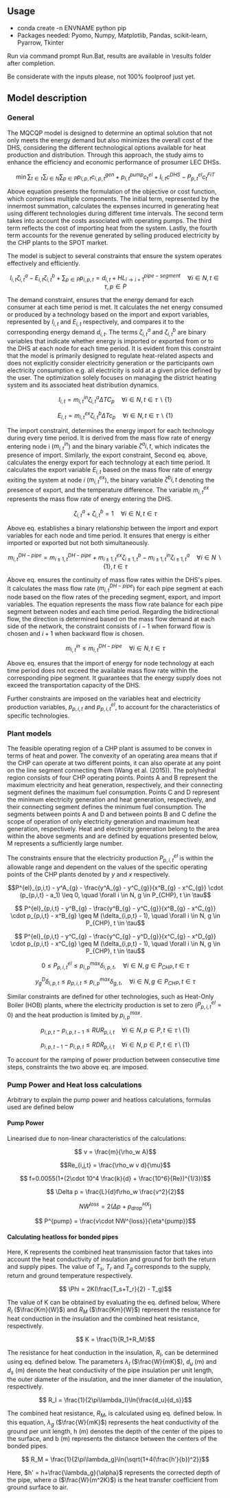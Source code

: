## Usage
- conda create -n ENVNAME python pip
- Packages needed:
Pyomo, Numpy, Matplotlib, Pandas, scikit-learn, Pyarrow, Tkinter

Run via command prompt Run.Bat, results are available in \results folder after completion.

Be considerate  with the inputs please, not 100% foolproof just yet.

## Model description
### General
The MQCQP model is designed to determine an optimal solution that not only meets the energy demand but also minimizes the overall cost of the DHS, considering the different technological options available for heat production and distribution. Through this approach, the study aims to enhance the efficiency and economic performance of prosumer LEC DHSs.

```math
\min \sum_{t \in \tau} \sum_{i \in N} \sum_{p \in P} p_{i,p,t} c^{gen}_{i, p ,t} + p^{pump}_{i,t}c^{el}_t + I_{i,t}c^{DHS} - P^{el}_{p,t}c^{FiT}_t
```

Above equation presents the formulation of the objective or cost function, which comprises multiple components. The initial term, represented by the innermost summation, calculates the expenses incurred in generating heat using different technologies during different time intervals. The second term takes into account the costs associated with operating pumps. The third term reflects the cost of importing heat from the system. Lastly, the fourth term accounts for the revenue generated by selling produced electricity by the CHP plants to the SPOT market.

The model is subject to several constraints that ensure the system operates effectively and efficiently.

```math
        I_{i,t}\zeta^a_{i,t} - E_{i,t}\zeta^b_{i,t} + \sum_{p \in P} p_{i,p,t} = d_{i,t} +  HL^{pipe-segment}_{i \rightarrow i+1}
        \quad \forall i \in N, t \in \tau, p \in P
```

The demand constraint, ensures that the energy demand for each consumer at each time period is met. It calculates the net energy consumed or produced by a technology based on the import and export variables, represented by $I_{i,t}$ and $E_{i,t}$ respectively, and compares it to the corresponding energy demand $d_{i,t}$. The terms $\zeta^a_{i,t}$ and $\zeta^b_{i,t}$ are binary variables that indicate whether energy is imported or exported from or to the DHS at each node for each time period. It is evident from this constraint that the model is primarily designed to regulate heat-related aspects and does not explicitly consider electricity generation or the participants own electricity consumption e.g. all electricity is sold at a given price defined by the user. The optimization solely focuses on managing the district heating system and its associated heat distribution dynamics.

```math
    I_{i,t} = m^{in}_{i,t}\zeta^a_{i,t}\Delta TC_p  \quad \forall i \in N, t \in \tau \backslash \{1\}
```

```math
E_{i,t} = m^{ex}_{i,t}\zeta^b_{i,t}\Delta Tc_p  \quad \forall i \in N, t \in \tau \backslash \{1\}
```

The import constraint, determines the energy import for each technology during every time period. It is derived from the mass flow rate of energy entering node i ($m^{in}_{i,t}$) and the binary variable $\zeta^a{i,t}$, which indicates the presence of import. Similarly, the export constraint, Second eq. above, calculates the energy export for each technology at each time period. It calculates the export variable $E_{i,t}$ based on the mass flow rate of energy exiting the system at node $i$ ($m^{ex}_{i,t}$), the binary variable $\zeta^b{i,t}$ denoting the presence of export, and the temperature difference. The variable $m^{ex}_{i,t}$ represents the mass flow rate of energy entering the DHS.

```math
    \zeta^a_{i,t} + \zeta^b_{i,t} = 1 \quad \forall i \in N, t \in \tau
```

Above eq. establishes a binary relationship between the import and export variables for each node and time period. It ensures that energy is either imported or exported but not both simultaneously.

```math
    m^{DH-pipe}_{i,t} = m^{DH-pipe}_{i \pm 1,t} + m^{ex}_{i \pm 1,t}\zeta^b_{i \pm 1,t} - m^{in}_{i\pm 1,t}\zeta^a_{i\pm 1,t} 
    \quad \forall i \in N \backslash \{1\}, t \in \tau 
```

Above eq. ensures the continuity of mass flow rates within the DHS's pipes. It calculates the mass flow rate ($m^{DH-pipe}_{i,t}$) for each pipe segment at each node based on the flow rates of the preceding segment, export, and import variables. The equation represents the mass flow rate balance for each pipe segment between nodes and each time period. Regarding the bidirectional flow, the direction is determined based on the mass flow demand at each side of the network, the constraint consists of $i-1$ when forward flow is chosen and $i+1$ when backward flow is chosen.

```math
    m^{in}_{i,t} \leq m^{DH-pipe}_{i,t} \quad \forall i \in N, t \in \tau
```

Above eq. ensures that the import of energy for node technology at each time period does not exceed the available mass flow rate within the corresponding pipe segment. It guarantees that the energy supply does not exceed the transportation capacity of the DHS.

Further constraints are imposed on the variables heat and electricity production variables, $p_{p,i,t}$ and $p^{el}_{p,i,t}$, to account for the characteristics of specific technologies.

### Plant models
The feasible operating region of a CHP plant is assumed to be convex in terms of heat and power. The convexity of an operating area means that if the CHP can operate at two different points, it can also operate at any point on the line segment connecting them (Wang et al. (2015)). The polyhedral region consists of four CHP operating points. Points A and B represent the maximum electricity and heat generation, respectively, and their connecting segment defines the maximum fuel consumption. Points C and D represent the minimum electricity generation and heat generation, respectively, and their connecting segment defines the minimum fuel consumption. The segments between points A and D and between points B and C define the scope of operation of only electricity generation and maximum heat generation, respectively. Heat and electricity generation belong to the area within the above segments and are defined by equations presented below, M represents a sufficiently large number.

The constraints ensure that the electricity production $P^{el}_{p,i,t}$ is within the allowable range and dependent on the values of the specific operating points of the CHP plants denoted by $y$ and $x$ respectively.

```math
P^{el}_{p,i,t} - y^A_{g} - \frac{y^A_{g} - y^C_{g}}{x^B_{g} - x^C_{g}} \cdot (p_{p,i,t} - a_1) \leq 0, \quad  \forall i \in N, g \in P_{CHP}, t \in \tau
```

```math
    P^{el}_{p,i,t} - y^B_{g} - \frac{y^B_{g} - y^C_{g}}{x^B_{g} - x^C_{g}} \cdot p_{p,i,t} - x^B_{g} \geq M (\delta_{i,p,t}  - 1),
    \quad \forall i \in N, g \in P_{CHP}, t \in \tau
```

```math
    P^{el}_{p,i,t} - y^C_{g} - \frac{y^C_{g} - y^D_{g}}{x^C_{g} - x^D_{g}} \cdot p_{p,i,t} - x^C_{g} \geq M (\delta_{i,p,t} - 1),
    \quad \forall i \in N, g \in P_{CHP}, t \in \tau
```

```math
    0 \leq P^{el}_{p,i,t} \leq p^{max}_{i,p}\delta_{i,p,t}, \quad \forall i \in N, g \in P_{CHP}, t \in \tau
```

```math
    y^D_{g}\delta_{i,p,t} \leq  p_{p,i,t} \leq p_{i,p}^{max}\delta_{g,t},
    \quad \forall i \in N, g \in P_{CHP}, t \in \tau
```

Similar constraints are defined for other technologies, such as Heat-Only Boiler (HOB) plants, where the electricity production is set to zero ($P^{el}_{p,i,t} = 0$) and the heat production is limited by $p^{max}_{i,p}$.

```math
     p_{i,p,t} - p_{i,p,t-1} \leq RUR_{p,i,t} \quad \forall i \in N, p \in P, t \in \tau \setminus \{1\}
```

```math
 p_{i,p,t-1}- p_{i,p,t}  \leq RDR_{p,i,t}
 \quad \forall i \in N,  p \in P, t \in \tau \setminus \{1\}
```

To account for the ramping of power production between consecutive time steps, constraints the two above eq. are imposed.

### Pump Power and Heat loss calculations
Arbitrary to explain the pump power and heatloss calculations, formulas used are defined below
#### Pump Power
Linearised due to non-linear characteristics of the calculations:

```math
    v = \frac{m}{\rho_w A}
```

```math
Re_{i,j,t} = \frac{\rho_w v d}{\mu}
```

```math
    f=0.0055(1+(2\cdot 10^4 \frac{k}{d} + \frac{10^6}{Re})^{1/3})
```

```math
    \Delta p = \frac{L}{d}f\rho_w \frac{v^2}{2}
```

```math
    NW^{loss} = 2(\Delta p + p_{drop}^{HX})
```

```math
     P^{pump} = \frac{v\cdot  NW^{loss}}{\eta^{pump}}
```

#### Calculating heatloss for bonded pipes
Here, K represents the combined heat transmission factor that takes into account the heat conductivity of insulation and ground for both the return and supply pipes. The value of $T_s$, $T_r$ and $T_g$ corresponds to the supply, return and ground temperature respectively.
```math
    \Phi = 2K(\frac{T_s+T_r}{2} - T_g)
```

The value of K can be obtained by evaluating the eq. defined below, Where $R_I$ ($\frac{Km}{W}$) and $R_M$ ($\frac{Km}{W}$) represent the resistance for heat conduction in the insulation and the combined heat resistance, respectively.
```math
    K = \frac{1}{R_1+R_M}
```
The resistance for heat conduction in the insulation, $R_I$, can be determined using eq. defined below. The parameters $\lambda_I$ ($\frac{W}{mK}$),  $d_u$ (m) and $d_s$ (m) denote the heat conductivity of the pipe insulation per unit length, the outer diameter of the insulation, and the inner diameter of the insulation, respectively.

```math
    R_I = \frac{1}{2\pi\lambda_I}\ln{\frac{d_u}{d_s}}
```
The combined heat resistance, $R_M$, is calculated using eq. defined below. In this equation, $\lambda_g$ ($\frac{W}{mK}$) represents the heat conductivity of the ground per unit length, h (m) denotes the depth of the center of the pipes to the surface, and  b (m) represents the distance between the centers of the bonded pipes.

```math
    R_M = \frac{1}{2\pi\lambda_g}\ln{\sqrt{1+4(\frac{h'}{b})^2}}
```

Here, $h' = h+\frac{\lambda_g}{\alpha}$ represents the corrected depth of the pipe, where $\alpha$ ($\frac{W}{m^2K}$) is the heat transfer coefficient from ground surface to air.